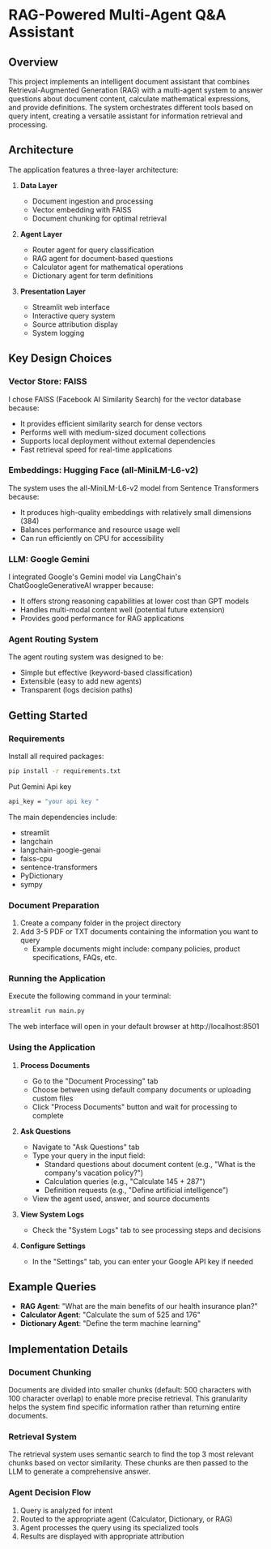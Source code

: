
# RAG-Powered Multi-Agent Q&A Assistant

## Overview

This project implements an intelligent document assistant that combines Retrieval-Augmented Generation (RAG) with a multi-agent system to answer questions about document content, calculate mathematical expressions, and provide definitions. The system orchestrates different tools based on query intent, creating a versatile assistant for information retrieval and processing.

## Architecture

The application features a three-layer architecture:

1. **Data Layer**
   - Document ingestion and processing
   - Vector embedding with FAISS
   - Document chunking for optimal retrieval

2. **Agent Layer**
   - Router agent for query classification
   - RAG agent for document-based questions
   - Calculator agent for mathematical operations
   - Dictionary agent for term definitions

3. **Presentation Layer**
   - Streamlit web interface
   - Interactive query system
   - Source attribution display
   - System logging

## Key Design Choices

### Vector Store: FAISS
I chose FAISS (Facebook AI Similarity Search) for the vector database because:
- It provides efficient similarity search for dense vectors
- Performs well with medium-sized document collections
- Supports local deployment without external dependencies
- Fast retrieval speed for real-time applications

### Embeddings: Hugging Face (all-MiniLM-L6-v2)
The system uses the all-MiniLM-L6-v2 model from Sentence Transformers because:
- It produces high-quality embeddings with relatively small dimensions (384)
- Balances performance and resource usage well
- Can run efficiently on CPU for accessibility

### LLM: Google Gemini
I integrated Google's Gemini model via LangChain's ChatGoogleGenerativeAI wrapper because:
- It offers strong reasoning capabilities at lower cost than GPT models
- Handles multi-modal content well (potential future extension)
- Provides good performance for RAG applications

### Agent Routing System
The agent routing system was designed to be:
- Simple but effective (keyword-based classification)
- Extensible (easy to add new agents)
- Transparent (logs decision paths)

## Getting Started

### Requirements

Install all required packages:

```bash
pip install -r requirements.txt
```
Put Gemini Api key 
```bash
api_key = "your api key "
```

The main dependencies include:
- streamlit
- langchain
- langchain-google-genai
- faiss-cpu
- sentence-transformers
- PyDictionary
- sympy

### Document Preparation

1. Create a company folder in the project directory
2. Add 3-5 PDF or TXT documents containing the information you want to query
   - Example documents might include: company policies, product specifications, FAQs, etc.

### Running the Application

Execute the following command in your terminal:

```bash
streamlit run main.py
```

The web interface will open in your default browser at http://localhost:8501

### Using the Application

1. **Process Documents**
   - Go to the "Document Processing" tab
   - Choose between using default company documents or uploading custom files
   - Click "Process Documents" button and wait for processing to complete
   
2. **Ask Questions**
   - Navigate to "Ask Questions" tab
   - Type your query in the input field:
     - Standard questions about document content (e.g., "What is the company's vacation policy?")
     - Calculation queries (e.g., "Calculate 145 + 287")
     - Definition requests (e.g., "Define artificial intelligence")
   - View the agent used, answer, and source documents
   
3. **View System Logs**
   - Check the "System Logs" tab to see processing steps and decisions
   
4. **Configure Settings**
   - In the "Settings" tab, you can enter your Google API key if needed

## Example Queries

- **RAG Agent**: "What are the main benefits of our health insurance plan?"
- **Calculator Agent**: "Calculate the sum of 525 and 176"
- **Dictionary Agent**: "Define the term machine learning"

## Implementation Details

### Document Chunking
Documents are divided into smaller chunks (default: 500 characters with 100 character overlap) to enable more precise retrieval. This granularity helps the system find specific information rather than returning entire documents.

### Retrieval System
The retrieval system uses semantic search to find the top 3 most relevant chunks based on vector similarity. These chunks are then passed to the LLM to generate a comprehensive answer.

### Agent Decision Flow
1. Query is analyzed for intent
2. Routed to the appropriate agent (Calculator, Dictionary, or RAG)
3. Agent processes the query using its specialized tools
4. Results are displayed with appropriate attribution

